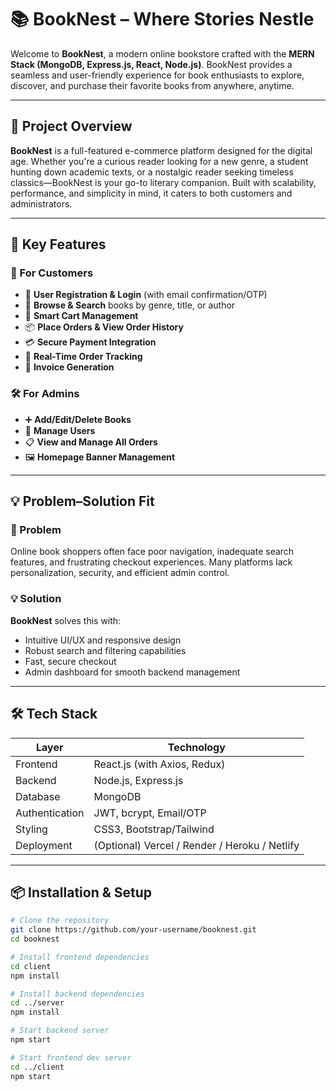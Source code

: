# 📚 BookNest – Where Stories Nestle

Welcome to **BookNest**, a modern online bookstore crafted with the **MERN Stack (MongoDB, Express.js, React, Node.js)**. BookNest provides a seamless and user-friendly experience for book enthusiasts to explore, discover, and purchase their favorite books from anywhere, anytime.

---

## 🌟 Project Overview

**BookNest** is a full-featured e-commerce platform designed for the digital age. Whether you're a curious reader looking for a new genre, a student hunting down academic texts, or a nostalgic reader seeking timeless classics—BookNest is your go-to literary companion. Built with scalability, performance, and simplicity in mind, it caters to both customers and administrators.

---

## 🚀 Key Features

### 👥 For Customers
- 📝 **User Registration & Login** (with email confirmation/OTP)
- 🔎 **Browse & Search** books by genre, title, or author
- 🛒 **Smart Cart Management**
- 📦 **Place Orders & View Order History**
- 💳 **Secure Payment Integration**
- 🚚 **Real-Time Order Tracking**
- 🧾 **Invoice Generation**

### 🛠️ For Admins
- ➕ **Add/Edit/Delete Books**
- 👤 **Manage Users**
- 📋 **View and Manage All Orders**
- 🖼️ **Homepage Banner Management**

---

## 💡 Problem–Solution Fit

### 🔧 Problem
Online book shoppers often face poor navigation, inadequate search features, and frustrating checkout experiences. Many platforms lack personalization, security, and efficient admin control.

### 💡 Solution
**BookNest** solves this with:
- Intuitive UI/UX and responsive design
- Robust search and filtering capabilities
- Fast, secure checkout
- Admin dashboard for smooth backend management

---

## 🛠️ Tech Stack

| Layer              | Technology                  |
|-------------------|-----------------------------|
| Frontend          | React.js (with Axios, Redux)|
| Backend           | Node.js, Express.js         |
| Database          | MongoDB                     |
| Authentication    | JWT, bcrypt, Email/OTP      |
| Styling           | CSS3, Bootstrap/Tailwind    |
| Deployment        | (Optional) Vercel / Render / Heroku / Netlify |

---

## 📦 Installation & Setup

```bash
# Clone the repository
git clone https://github.com/your-username/booknest.git
cd booknest

# Install frontend dependencies
cd client
npm install

# Install backend dependencies
cd ../server
npm install

# Start backend server
npm start

# Start frontend dev server
cd ../client
npm start

